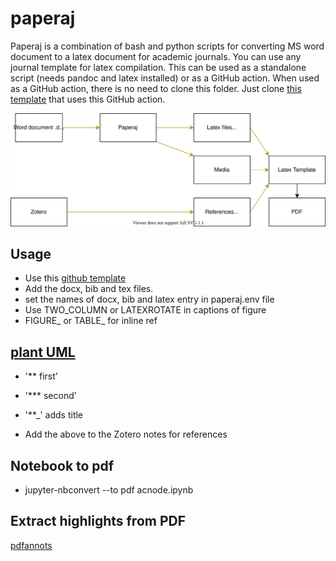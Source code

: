 # paperaj

Paperaj is a combination of bash and python scripts for converting MS word document to a latex document for academic journals. You can use any journal template for latex compilation. This can be used as a standalone script (needs pandoc and latex installed) or as a GitHub action. When used as a GitHub action, there is no need to clone this folder. Just clone [this template](https://github.com/dermatologist/paperaj-template) that uses this GitHub action.

[![paperaj](https://github.com/dermatologist/paperaj/blob/develop/paperaj.drawio.svg)](https://github.com/dermatologist/paperaj/blob/develop/paperaj.drawio.svg)


## Usage

* Use this [github template](https://github.com/dermatologist/paperaj-template)
* Add the docx, bib and tex files.
* set the names of docx, bib and latex entry in paperaj.env file
* Use TWO_COLUMN or LATEXROTATE in captions of figure
* FIGURE_ or TABLE_ for inline ref

## [plant UML](https://github.com/plantuml/plantuml/releases/download/v1.2022.14/plantuml-1.2022.14.jar)

* '** first'
* '*** second'
* '**_' adds title

* Add the above to the Zotero notes for references

## Notebook to pdf
* jupyter-nbconvert --to pdf acnode.ipynb

## Extract highlights from PDF
[pdfannots](https://pypi.org/project/pdfannots/)